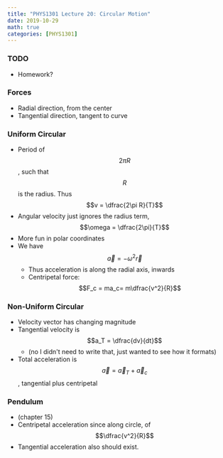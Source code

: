 ```yaml
---
title: "PHYS1301 Lecture 20: Circular Motion"
date: 2019-10-29
math: true 
categories: [PHYS1301]
---
```


### TODO

- Homework?

### Forces 

- Radial direction, from the center
- Tangential direction, tangent to curve

### Uniform Circular

- Period of $$2\pi R$$, such that $$R$$ is the radius. Thus 
$$v = \dfrac{2\pi R}{T}$$
- Angular velocity just ignores the radius term, 
$$\omega = \dfrac{2\pi}{T}$$
- More fun in polar coordinates
- We have $$\vec{a}=-\omega^2 \vec{r}$$
    - Thus acceleration is along the radial axis, inwards
    - Centripetal force: $$F_c = ma_c= m\dfrac{v^2}{R}$$ 

### Non-Uniform Circular

- Velocity vector has changing magnitude
- Tangential velocity is 
$$a_T = \dfrac{dv}{dt}$$
    - (no I didn't need to write that, just wanted to see how it formats)
- Total acceleration is $$\vec{a}=\vec{a}_T + \vec{a}_c$$, tangential plus centripetal

### Pendulum

- (chapter 15)
- Centripetal acceleration since along circle, of $$\dfrac{v^2}{R}$$ 
- Tangential acceleration also should exist.

